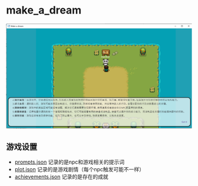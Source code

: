 # make_a_dream

![image](./images/mad.PNG)

## 游戏设置

* [prompts.json](./prompts.json) 记录的是npc和游戏相关的提示词
* [plot.json](./plot.json) 记录的是游戏剧情（每个npc触发可能不一样）
* [achievements.json](./achievements.json) 记录的是存在的成就
